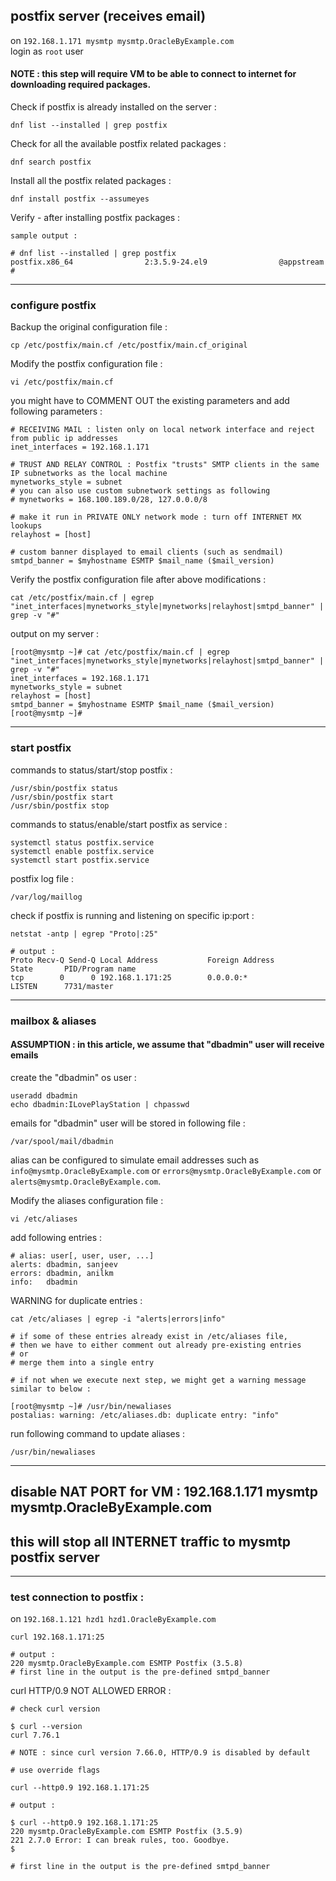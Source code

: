 ## postfix server (receives email)

on ` 192.168.1.171 mysmtp mysmtp.OracleByExample.com ` <br>
login as ` root ` user

#### NOTE : this step will require VM to be able to connect to internet for downloading required packages.

Check if postfix is already installed on the server :
```
dnf list --installed | grep postfix
```

Check for all the available postfix related packages :
```
dnf search postfix
```

Install all the postfix related packages :
```
dnf install postfix --assumeyes
```

Verify - after installing postfix packages :
```
sample output :

# dnf list --installed | grep postfix
postfix.x86_64                2:3.5.9-24.el9                @appstream
#
```

---

### configure postfix

Backup the original configuration file :
```
cp /etc/postfix/main.cf /etc/postfix/main.cf_original
```

Modify the postfix configuration file :
```
vi /etc/postfix/main.cf
```

you might have to COMMENT OUT the existing parameters and add following parameters :
```
# RECEIVING MAIL : listen only on local network interface and reject from public ip addresses
inet_interfaces = 192.168.1.171

# TRUST AND RELAY CONTROL : Postfix "trusts" SMTP clients in the same IP subnetworks as the local machine
mynetworks_style = subnet
# you can also use custom subnetwork settings as following
# mynetworks = 168.100.189.0/28, 127.0.0.0/8

# make it run in PRIVATE ONLY network mode : turn off INTERNET MX lookups
relayhost = [host]

# custom banner displayed to email clients (such as sendmail)
smtpd_banner = $myhostname ESMTP $mail_name ($mail_version)
```

Verify the postfix configuration file after above modifications :
```
cat /etc/postfix/main.cf | egrep "inet_interfaces|mynetworks_style|mynetworks|relayhost|smtpd_banner" | grep -v "#"
```

output on my server :
```
[root@mysmtp ~]# cat /etc/postfix/main.cf | egrep "inet_interfaces|mynetworks_style|mynetworks|relayhost|smtpd_banner" | grep -v "#"
inet_interfaces = 192.168.1.171
mynetworks_style = subnet
relayhost = [host]
smtpd_banner = $myhostname ESMTP $mail_name ($mail_version)
[root@mysmtp ~]#
```

---

### start postfix

commands to status/start/stop postfix :
```
/usr/sbin/postfix status
/usr/sbin/postfix start
/usr/sbin/postfix stop
```

commands to status/enable/start postfix as service :
```
systemctl status postfix.service
systemctl enable postfix.service
systemctl start postfix.service
```

postfix log file :
```
/var/log/maillog
```

check if postfix is running and listening on specific ip:port :
```
netstat -antp | egrep "Proto|:25"

# output :
Proto Recv-Q Send-Q Local Address           Foreign Address         State       PID/Program name
tcp        0      0 192.168.1.171:25        0.0.0.0:*               LISTEN      7731/master
```

---

### mailbox & aliases

#### ASSUMPTION : in this article, we assume that "dbadmin" user will receive emails

create the "dbadmin" os user :
```
useradd dbadmin
echo dbadmin:ILovePlayStation | chpasswd
```

emails for "dbadmin" user will be stored in following file :
```
/var/spool/mail/dbadmin
```

alias can be configured to simulate email addresses such as ` info@mysmtp.OracleByExample.com ` or ` errors@mysmtp.OracleByExample.com ` or ` alerts@mysmtp.OracleByExample.com `.

Modify the aliases configuration file :
```
vi /etc/aliases
```

add following entries :
```
# alias: user[, user, user, ...]
alerts: dbadmin, sanjeev
errors: dbadmin, anilkm
info:   dbadmin
```

WARNING for duplicate entries :
```
cat /etc/aliases | egrep -i "alerts|errors|info"

# if some of these entries already exist in /etc/aliases file,
# then we have to either comment out already pre-existing entries
# or
# merge them into a single entry

# if not when we execute next step, we might get a warning message similar to below :

[root@mysmtp ~]# /usr/bin/newaliases
postalias: warning: /etc/aliases.db: duplicate entry: "info"

```

run following command to update aliases :
```
/usr/bin/newaliases
```

---

## disable NAT PORT for VM : 192.168.1.171 mysmtp mysmtp.OracleByExample.com
## this will stop all INTERNET traffic to mysmtp postfix server

---

### test connection to postfix :

on ` 192.168.1.121 hzd1 hzd1.OracleByExample.com `
```
curl 192.168.1.171:25

# output :
220 mysmtp.OracleByExample.com ESMTP Postfix (3.5.8)
# first line in the output is the pre-defined smtpd_banner
```

curl HTTP/0.9 NOT ALLOWED ERROR :
```
# check curl version

$ curl --version
curl 7.76.1 

# NOTE : since curl version 7.66.0, HTTP/0.9 is disabled by default

# use override flags

curl --http0.9 192.168.1.171:25

# output :

$ curl --http0.9 192.168.1.171:25
220 mysmtp.OracleByExample.com ESMTP Postfix (3.5.9)
221 2.7.0 Error: I can break rules, too. Goodbye.
$

# first line in the output is the pre-defined smtpd_banner

```

